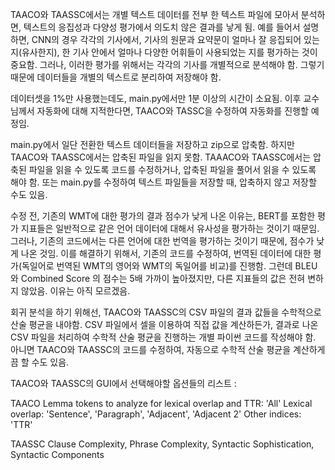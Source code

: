 TAACO와 TAASSC에서는 개별 텍스트 데이터를 전부 한 텍스트 파일에 모아서 분석하면, 텍스트의 응집성과 다양성 평가에서 의도치 않은 결과를 낳게 됨.
예를 들어서 설명하면, CNN의 경우 각각의 기사에서, 기사의 원문과 요약문이 얼마나 잘 응집되어 있는 지(유사한지), 한 기사 안에서 얼마나 다양한
어휘들이 사용되었는 지를 평가하는 것이 중요함. 그러나, 이러한 평가를 위해서는 각각의 기사를 개별적으로 분석해야 함. 그렇기 때문에 데이터들을
개별의 텍스트로 분리하여 저장해야 함.

데이터셋을 1%만 사용했는데도, main.py에서만 1분 이상의 시간이 소요됨. 이후 교수님께서 자동화에 대해 지적한다면, TAACO와 TASSC을 수정하여
자동화를 진행할 예정임.

main.py에서 일단 전환한 텍스트 데이터들을 저장하고 zip으로 압축함. 하지만 TAACO와 TAASSC에서는 압축된 파일을 읽지 못함. TAAACO와
TAASSC에서는 압축된 파일을 읽을 수 있도록 코드를 수정하거나, 압축된 파일을 풀어서 읽을 수 있도록 해야 함. 또는 main.py를 수정하여
텍스트 파일들을 저장할 때, 압축하지 않고 저장할 수도 있음.

수정 전, 기존의 WMT에 대한 평가의 결과 점수가 낮게 나온 이유는, BERT를 포함한 평가 지표들은 일반적으로 같은 언어 데이터에 대해서 유사성을
평가하는 것이기 때문임. 그러나, 기존의 코드에서는 다른 언어에 대한 번역을 평가하는 것이기 때문에, 점수가 낮게 나온 것임. 이를 해결하기 위해서,
기존의 코드를 수정하여, 번역된 데이터에 대한 평가(독일어로 번역된 WMT의 영어와 WMT의 독일어를 비교)를 진행함. 그런데 BLEU와 Combined Score
의 점수는 5배 가까이 높아졌지만, 다른 지표들의 값은 전혀 변하지 않았음. 이유는 아직 모르겠음.

회귀 분석을 하기 위해선, TAACO와 TAASSC의 CSV 파일의 결과 값들을 수학적으로 산술 평균을 내야함. CSV 파일에서 셀을 이용하여 직접 값을
계산하든가, 결과로 나온 CSV 파일을 처리하여 수학적 산술 평균을 진행하는 개별 파이썬 코드를 작성해야 함. 아니면 TAACO와 TAASSC의 코드를
수정하여, 자동으로 수학적 산술 평균을 계산하게끔 할 수도 있음.

TAACO와 TAASSC의 GUI에서 선택해야할 옵션들의 리스트 :

TAACO
Lemma tokens to analyze for lexical overlap and TTR: 'All'
Lexical overlap: 'Sentence', 'Paragraph', 'Adjacent', 'Adjacent 2'
Other indices: 'TTR'

TAASSC
Clause Complexity, Phrase Complexity, Syntactic Sophistication, Syntactic Components
